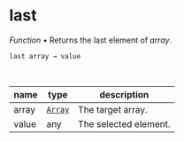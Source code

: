 # last

_Function_ &bull; Returns the last element of _array_.

<pre><code>last array &rarr; value</code></pre>
<br>

| name | type | description |
|------|------|-------------|
|array|[`Array`][array]|The target array.|
|value|any|The selected element.|



[array]: https://developer.mozilla.org/en-US/docs/Web/JavaScript/Reference/Global_Objects/Array